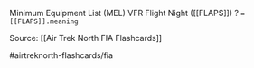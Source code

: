 Minimum Equipment List (MEL) VFR Flight Night ([[FLAPS]])
?
`= [[FLAPS]].meaning`
<!--SR:!2022-10-09,7,250-->

Source: [[Air Trek North FIA Flashcards]]

#airtreknorth-flashcards/fia